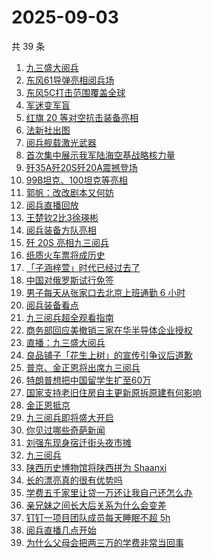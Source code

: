 # 2025-09-03

共 39 条

<!-- BEGIN -->
<!-- 最后更新时间 Wed Sep 03 2025 14:29:37 GMT+0800 (China Standard Time) -->

1. [九三盛大阅兵](https://www.zhihu.com/search?q=%E4%B9%9D%E4%B8%89%E7%9B%9B%E5%A4%A7%E9%98%85%E5%85%B5)
1. [东风61导弹亮相阅兵场](https://www.zhihu.com/search?q=%E4%B8%9C%E9%A3%8E61%E5%AF%BC%E5%BC%B9%E4%BA%AE%E7%9B%B8%E9%98%85%E5%85%B5%E5%9C%BA)
1. [东风5C打击范围覆盖全球](https://www.zhihu.com/search?q=%E4%B8%9C%E9%A3%8E5C%E6%89%93%E5%87%BB%E8%8C%83%E5%9B%B4%E8%A6%86%E7%9B%96%E5%85%A8%E7%90%83)
1. [军迷变军盲](https://www.zhihu.com/search?q=%E5%86%9B%E8%BF%B7%E5%8F%98%E5%86%9B%E7%9B%B2)
1. [红旗 20 等对空抗击装备亮相](https://www.zhihu.com/search?q=%E7%BA%A2%E6%97%97%2020%20%E7%AD%89%E5%AF%B9%E7%A9%BA%E6%8A%97%E5%87%BB%E8%A3%85%E5%A4%87%E4%BA%AE%E7%9B%B8)
1. [法新社出图](https://www.zhihu.com/search?q=%E6%B3%95%E6%96%B0%E7%A4%BE%E5%87%BA%E5%9B%BE)
1. [阅兵舰载激光武器](https://www.zhihu.com/search?q=%E9%98%85%E5%85%B5%E8%88%B0%E8%BD%BD%E6%BF%80%E5%85%89%E6%AD%A6%E5%99%A8)
1. [首次集中展示我军陆海空基战略核力量](https://www.zhihu.com/search?q=%E9%A6%96%E6%AC%A1%E9%9B%86%E4%B8%AD%E5%B1%95%E7%A4%BA%E6%88%91%E5%86%9B%E9%99%86%E6%B5%B7%E7%A9%BA%E5%9F%BA%E6%88%98%E7%95%A5%E6%A0%B8%E5%8A%9B%E9%87%8F)
1. [歼35A歼20S歼20A震撼登场](https://www.zhihu.com/search?q=%E6%AD%BC35A%E6%AD%BC20S%E6%AD%BC20A%E9%9C%87%E6%92%BC%E7%99%BB%E5%9C%BA)
1. [99B坦克、100坦克等亮相](https://www.zhihu.com/search?q=99B%E5%9D%A6%E5%85%8B%E3%80%81100%E5%9D%A6%E5%85%8B%E7%AD%89%E4%BA%AE%E7%9B%B8)
1. [郭帆：改改剧本又何妨](https://www.zhihu.com/search?q=%E9%83%AD%E5%B8%86%EF%BC%9A%E6%94%B9%E6%94%B9%E5%89%A7%E6%9C%AC%E5%8F%88%E4%BD%95%E5%A6%A8)
1. [阅兵直播回放](https://www.zhihu.com/search?q=%E9%98%85%E5%85%B5%E7%9B%B4%E6%92%AD%E5%9B%9E%E6%94%BE)
1. [王楚钦2比3徐瑛彬](https://www.zhihu.com/search?q=%E7%8E%8B%E6%A5%9A%E9%92%A62%E6%AF%943%E5%BE%90%E7%91%9B%E5%BD%AC)
1. [阅兵装备方队亮相](https://www.zhihu.com/search?q=%E9%98%85%E5%85%B5%E8%A3%85%E5%A4%87%E6%96%B9%E9%98%9F%E4%BA%AE%E7%9B%B8)
1. [歼 20S 亮相九三阅兵](https://www.zhihu.com/search?q=%E6%AD%BC%2020S%20%E4%BA%AE%E7%9B%B8%E4%B9%9D%E4%B8%89%E9%98%85%E5%85%B5)
1. [纸质火车票将成历史](https://www.zhihu.com/search?q=%E7%BA%B8%E8%B4%A8%E7%81%AB%E8%BD%A6%E7%A5%A8%E5%B0%86%E6%88%90%E5%8E%86%E5%8F%B2)
1. [「子涵梓萱」时代已经过去了](https://www.zhihu.com/search?q=%E3%80%8C%E5%AD%90%E6%B6%B5%E6%A2%93%E8%90%B1%E3%80%8D%E6%97%B6%E4%BB%A3%E5%B7%B2%E7%BB%8F%E8%BF%87%E5%8E%BB%E4%BA%86)
1. [中国对俄罗斯试行免签](https://www.zhihu.com/search?q=%E4%B8%AD%E5%9B%BD%E5%AF%B9%E4%BF%84%E7%BD%97%E6%96%AF%E8%AF%95%E8%A1%8C%E5%85%8D%E7%AD%BE)
1. [男子每天从张家口去北京上班通勤 6 小时](https://www.zhihu.com/search?q=%E7%94%B7%E5%AD%90%E6%AF%8F%E5%A4%A9%E4%BB%8E%E5%BC%A0%E5%AE%B6%E5%8F%A3%E5%8E%BB%E5%8C%97%E4%BA%AC%E4%B8%8A%E7%8F%AD%E9%80%9A%E5%8B%A4%206%20%E5%B0%8F%E6%97%B6)
1. [阅兵装备看点](https://www.zhihu.com/search?q=%E9%98%85%E5%85%B5%E8%A3%85%E5%A4%87%E7%9C%8B%E7%82%B9)
1. [九三阅兵超全观看指南](https://www.zhihu.com/search?q=%E4%B9%9D%E4%B8%89%E9%98%85%E5%85%B5%E8%B6%85%E5%85%A8%E8%A7%82%E7%9C%8B%E6%8C%87%E5%8D%97)
1. [商务部回应美撤销三家在华半导体企业授权](https://www.zhihu.com/search?q=%E5%95%86%E5%8A%A1%E9%83%A8%E5%9B%9E%E5%BA%94%E7%BE%8E%E6%92%A4%E9%94%80%E4%B8%89%E5%AE%B6%E5%9C%A8%E5%8D%8E%E5%8D%8A%E5%AF%BC%E4%BD%93%E4%BC%81%E4%B8%9A%E6%8E%88%E6%9D%83)
1. [直播：九三盛大阅兵](https://www.zhihu.com/search?q=%E7%9B%B4%E6%92%AD%EF%BC%9A%E4%B9%9D%E4%B8%89%E7%9B%9B%E5%A4%A7%E9%98%85%E5%85%B5)
1. [良品铺子「花生上树」的宣传引争议后道歉](https://www.zhihu.com/search?q=%E8%89%AF%E5%93%81%E9%93%BA%E5%AD%90%E3%80%8C%E8%8A%B1%E7%94%9F%E4%B8%8A%E6%A0%91%E3%80%8D%E7%9A%84%E5%AE%A3%E4%BC%A0%E5%BC%95%E4%BA%89%E8%AE%AE%E5%90%8E%E9%81%93%E6%AD%89)
1. [普京、金正恩将出席九三阅兵](https://www.zhihu.com/search?q=%E6%99%AE%E4%BA%AC%E3%80%81%E9%87%91%E6%AD%A3%E6%81%A9%E5%B0%86%E5%87%BA%E5%B8%AD%E4%B9%9D%E4%B8%89%E9%98%85%E5%85%B5)
1. [特朗普想把中国留学生扩至60万](https://www.zhihu.com/search?q=%E7%89%B9%E6%9C%97%E6%99%AE%E6%83%B3%E6%8A%8A%E4%B8%AD%E5%9B%BD%E7%95%99%E5%AD%A6%E7%94%9F%E6%89%A9%E8%87%B360%E4%B8%87)
1. [国家支持老旧住房自主更新原拆原建有何影响](https://www.zhihu.com/search?q=%E5%9B%BD%E5%AE%B6%E6%94%AF%E6%8C%81%E8%80%81%E6%97%A7%E4%BD%8F%E6%88%BF%E8%87%AA%E4%B8%BB%E6%9B%B4%E6%96%B0%E5%8E%9F%E6%8B%86%E5%8E%9F%E5%BB%BA%E6%9C%89%E4%BD%95%E5%BD%B1%E5%93%8D)
1. [金正恩抵京](https://www.zhihu.com/search?q=%E9%87%91%E6%AD%A3%E6%81%A9%E6%8A%B5%E4%BA%AC)
1. [九三阅兵即将盛大开启](https://www.zhihu.com/search?q=%E4%B9%9D%E4%B8%89%E9%98%85%E5%85%B5%E5%8D%B3%E5%B0%86%E7%9B%9B%E5%A4%A7%E5%BC%80%E5%90%AF)
1. [你见过哪些奇葩新闻](https://www.zhihu.com/search?q=%E4%BD%A0%E8%A7%81%E8%BF%87%E5%93%AA%E4%BA%9B%E5%A5%87%E8%91%A9%E6%96%B0%E9%97%BB)
1. [刘强东现身宿迁街头夜市摊](https://www.zhihu.com/search?q=%E5%88%98%E5%BC%BA%E4%B8%9C%E7%8E%B0%E8%BA%AB%E5%AE%BF%E8%BF%81%E8%A1%97%E5%A4%B4%E5%A4%9C%E5%B8%82%E6%91%8A)
1. [九三阅兵](https://www.zhihu.com/search?q=%E4%B9%9D%E4%B8%89%E9%98%85%E5%85%B5)
1. [陕西历史博物馆将陕西拼为 Shaanxi](https://www.zhihu.com/search?q=%E9%99%95%E8%A5%BF%E5%8E%86%E5%8F%B2%E5%8D%9A%E7%89%A9%E9%A6%86%E5%B0%86%E9%99%95%E8%A5%BF%E6%8B%BC%E4%B8%BA%20Shaanxi)
1. [长的漂亮真的很有优势吗](https://www.zhihu.com/search?q=%E9%95%BF%E7%9A%84%E6%BC%82%E4%BA%AE%E7%9C%9F%E7%9A%84%E5%BE%88%E6%9C%89%E4%BC%98%E5%8A%BF%E5%90%97)
1. [学费五千家里让贷一万还让我自己还怎么办](https://www.zhihu.com/search?q=%E5%AD%A6%E8%B4%B9%E4%BA%94%E5%8D%83%E5%AE%B6%E9%87%8C%E8%AE%A9%E8%B4%B7%E4%B8%80%E4%B8%87%E8%BF%98%E8%AE%A9%E6%88%91%E8%87%AA%E5%B7%B1%E8%BF%98%E6%80%8E%E4%B9%88%E5%8A%9E)
1. [亲兄妹之间长大后关系为什么会变差](https://www.zhihu.com/search?q=%E4%BA%B2%E5%85%84%E5%A6%B9%E4%B9%8B%E9%97%B4%E9%95%BF%E5%A4%A7%E5%90%8E%E5%85%B3%E7%B3%BB%E4%B8%BA%E4%BB%80%E4%B9%88%E4%BC%9A%E5%8F%98%E5%B7%AE)
1. [钉钉一项目团队成员每天睡眠不超 5h](https://www.zhihu.com/search?q=%E9%92%89%E9%92%89%E4%B8%80%E9%A1%B9%E7%9B%AE%E5%9B%A2%E9%98%9F%E6%88%90%E5%91%98%E6%AF%8F%E5%A4%A9%E7%9D%A1%E7%9C%A0%E4%B8%8D%E8%B6%85%205h)
1. [阅兵直播几点开始](https://www.zhihu.com/search?q=%E9%98%85%E5%85%B5%E7%9B%B4%E6%92%AD%E5%87%A0%E7%82%B9%E5%BC%80%E5%A7%8B)
1. [为什么父母会把两三万的学费非常当回事](https://www.zhihu.com/search?q=%E4%B8%BA%E4%BB%80%E4%B9%88%E7%88%B6%E6%AF%8D%E4%BC%9A%E6%8A%8A%E4%B8%A4%E4%B8%89%E4%B8%87%E7%9A%84%E5%AD%A6%E8%B4%B9%E9%9D%9E%E5%B8%B8%E5%BD%93%E5%9B%9E%E4%BA%8B)

<!-- END -->
